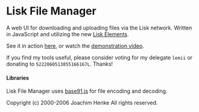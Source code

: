 # Lisk File Manager

A web UI for downloading and uploading files via the Lisk network. Written in JavaScript and utilizing the new [Lisk Elements](https://github.com/LiskHQ/lisk-elements).

See it in action [here](http://lisktools.eu/filemanager), or watch the [demonstration video](https://www.youtube.com/watch?v=ql32QUDQWCk).

If you find my tools useful, please consider voting for my delegate `lemii` or donating to `5222060513855166167L`. Thanks!

#### Libraries
Lisk File Manager uses [base91.js](https://github.com/mscdex/base91.js) for file encoding and decoding.

Copyright (c) 2000-2006 Joachim Henke All rights reserved.
